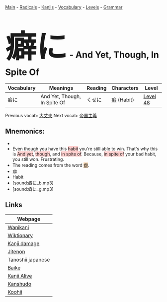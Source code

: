 <style> bigfont {font-size: 100px}</style>
[Main](../README.md) -
[Radicals](../radicals.md) -
[Kanjis](../kanjis.md) -
[Vocabulary](../vocabulary.md) -
[Levels](../levels.md) -
[Grammar](../grammar.md)
# <bigfont> 癖に</bigfont> - And Yet, Though, In Spite Of 

| Vocabulary | Meanings | Reading | Characters | Level |
| --- | --- | --- | --- | --- |
| 癖に | And Yet, Though, In Spite Of | くせに |  [癖](../kanjis/癖.md) (Habit) | [Level 48](../levels/wk_level48.md) |

Previous vocab: [大丈夫](大丈夫.md) Next vocab: [帝国主義](帝国主義.md) 

## Mnemonics:

* 
* Even though you have this <span style="background-color:#ffcccb"> habit</span> you're still able to win. That's why this is <span style="background-color:#ffcccb"> And yet</span>, <span style="background-color:#ffcccb"> though</span>, and <span style="background-color:#ffcccb"> in spite of</span>. Because, <span style="background-color:#ffcccb"> in spite of</span> your bad habit, you still won. Frustrating.
* The reading comes from the word <span style="background-color:#fed8b1"> [癖](https://jisho.org/search/癖)</span>.
* 癖
* Habit
* [sound:癖に_b.mp3]
* [sound:癖に_g.mp3]


## Links 

| Webpage |
| --- |
| [Wanikani          ](https://www.wanikani.com/kanji/癖に) |
| [Wiktionary        ](https://en.wiktionary.org/wiki/癖に) |
| [Kanji damage      ](http://www.kanjidamage.com/kanji/search?utf8=✓&q=癖に) |
| [Jitenon           ](https://jitenon.com/kanji/癖に) |
| [Tanoshii japanese ](https://www.tanoshiijapanese.com/dictionary/kanji.cfm?k=癖に) |
| [Baike             ](https://baike.baidu.com/item/癖に) |
| [Kanji Alive       ](https://app.kanjialive.com/癖に) |
| [Kanshudo          ](https://www.kanshudo.com/searchmn?q=癖に) |
| [Koohii            ](https://kanji.koohii.com/study/kanji/癖に) |

